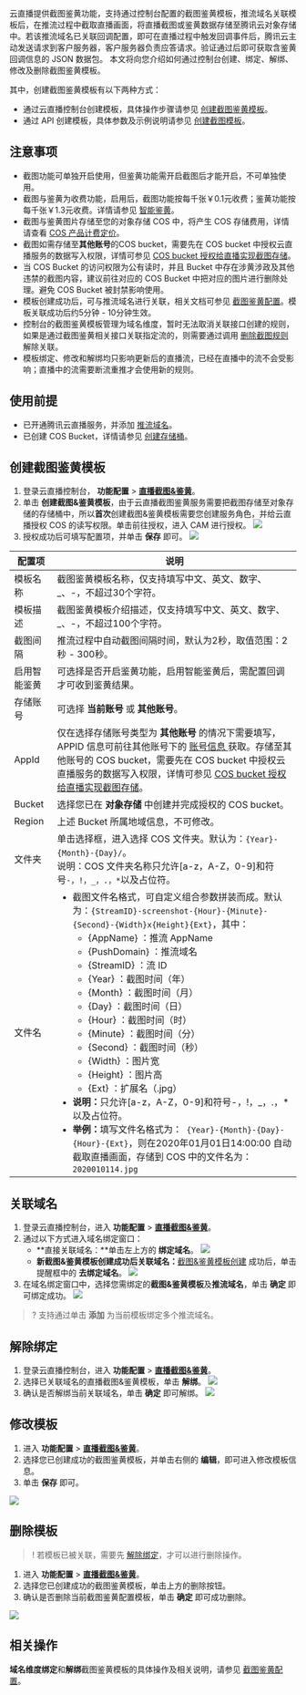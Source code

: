 云直播提供截图鉴黄功能，支持通过控制台配置的截图鉴黄模板，推流域名关联模板后，在推流过程中截取直播画面，将直播截图或鉴黄数据存储至腾讯云对象存储中。若该推流域名已关联回调配置，即可在直播过程中触发回调事件后，腾讯云主动发送请求到客户服务器，客户服务器负责应答请求。验证通过后即可获取含鉴黄回调信息的 JSON 数据包。
本文将向您介绍如何通过控制台创建、绑定、解绑、修改及删除截图鉴黄模板。

其中，创建截图鉴黄模板有以下两种方式：

- 通过云直播控制台创建模板，具体操作步骤请参见 [创建截图鉴黄模板](#Screenshot)。
- 通过 API 创建模板，具体参数及示例说明请参见 [创建截图模板](https://cloud.tencent.com/document/api/267/32624)。


## 注意事项

- 截图功能可单独开启使用，但鉴黄功能需开启截图后才能开启，不可单独使用。
- 截图与鉴黄为收费功能，启用后，截图功能按每千张￥0.1元收费；鉴黄功能按每千张￥1.3元收费。详情请参见 [智能鉴黄](https://cloud.tencent.com/document/product/267/52707)。  
- 截图与鉴黄图片存储至您的对象存储 COS 中，将产生 COS 存储费用，详情请查看 [COS 产品计费定价](https://cloud.tencent.com/document/product/436/6239)。
- 截图如需存储至**其他账号**的COS bucket，需要先在 COS bucket 中授权云直播服务的数据写入权限，详情可参见 [COS bucket 授权给直播实现截图存储](https://cloud.tencent.com/document/product/267/31316)。
- 当 COS Bucket 的访问权限为公有读时，并且 Bucket 中存在涉黄涉政及其他违禁的截图内容，建议前往对应的 COS Bucket 中把对应的图片进行删除处理。避免 COS Bucket 被封禁影响使用。
- 模板创建成功后，可与推流域名进行关联，相关文档可参见 [截图鉴黄配置](https://cloud.tencent.com/document/product/267/35252)。模板关联成功后约5分钟 - 10分钟生效。 
- 控制台的截图鉴黄模板管理为域名维度，暂时无法取消关联接口创建的规则，如果是通过截图鉴黄相关接口关联指定流的，则需要通过调用 [删除截图规则](https://cloud.tencent.com/document/product/267/32623) 解除关联。
- 模板绑定、修改和解绑均只影响更新后的直播流，已经在直播中的流不会受影响；直播中的流需要断流重推才会使用新的规则。

## 使用前提
- 已开通腾讯云直播服务，并添加 [推流域名](https://cloud.tencent.com/document/product/267/20381)。
- 已创建 COS Bucket，详情请参见 [创建存储桶](https://cloud.tencent.com/document/product/436/13309)。

[](id:Screenshot)
## 创建截图鉴黄模板
1. 登录云直播控制台， **功能配置** > [**直播截图&鉴黄**](https://console.cloud.tencent.com/live/config/jtjh)。
2. 单击 **创建截图&鉴黄模板**，由于云直播截图鉴黄服务需要把截图存储至对象存储的存储桶中，所以**首次**创建截图&鉴黄模板需要您创建服务角色，并给云直播授权 COS 的读写权限。单击前往授权，进入 CAM 进行授权。
![](https://qcloudimg.tencent-cloud.cn/raw/3900312a1c2159ce4948d4896aa113fa.png)
3. 授权成功后可填写配置项，并单击 **保存** 即可。
    ![](https://main.qcloudimg.com/raw/354a770bb8e114dac044a616f9db9a45.png)
<table>
<thead><tr><th width="15%">配置项</th><th>说明</th></tr></thead>
<tbody><tr>
<td>模板名称</td>
<td>截图鉴黄模板名称，仅支持填写中文、英文、数字、_、-，不超过30个字符。</td>
</tr><tr>
<td>模板描述</td>
<td>截图鉴黄模板介绍描述，仅支持填写中文、英文、数字、_、-，不超过100个字符。</td>
</tr><tr>
<td>截图间隔</td>
<td>推流过程中自动截图间隔时间，默认为2秒，取值范围：2秒 - 300秒。</td>
</tr><tr>
<td>启用智能鉴黄</td>
<td>可选择是否开启鉴黄功能，启用智能鉴黄后，需配置回调才可收到鉴黄结果。</td>
</tr><tr>
<td>存储账号</td>
<td>可选择 <b>当前账号</b> 或 <b>其他账号</b>。</td>
</tr><tr>
<td>AppId</td>
<td>仅在选择存储账号类型为 <b>其他账号</b> 的情况下需要填写，APPID 信息可前往其他账号下的 <a href="https://console.cloud.tencent.com/developer"> 账号信息 </a>获取。存储至其他账号的 COS bucket，需要先在 COS bucket 中授权云直播服务的数据写入权限，详情可参见 <a href=" https://cloud.tencent.com/document/product/267/31316">COS bucket 授权给直播实现截图存储</a>。
    </td>
</tr><tr>
<td>Bucket</td>
    <td>选择您已在 <b>对象存储</b> 中创建并完成授权的 COS bucket。</td>
</tr><tr>
<td>Region</td>
<td>上述 Bucket 所属地域信息，不可修改。</td>
</tr><tr>
<td>文件夹</td>
<td>单击选择框，进入选择 COS 文件夹。默认为：<code>{Year}-{Month}-{Day}/</code>。<br>说明：COS 文件夹名称只允许[a-z，A-Z，0-9]和符号<code>-，!，_，.，*</code>以及占位符。</td>
</tr><tr>
<td>文件名</td>
<td><ul style="margin:0"><li>截图文件名格式，可自定义组合参数拼装而成。默认为：<code>{StreamID}-screenshot-{Hour}-{Minute}-{Second}-{Width}x{Height}{Ext}</code>，其中：
			<ul style="margin:0">
					<li>{AppName} ：推流 AppName</li>
					<li>{PushDomain} ：推流域名</li>
					<li>{StreamID} ：流 ID</li>
					<li>{Year} ：截图时间（年）</li>
					<li>{Month} ：截图时间（月）</li>
					<li>{Day} ：截图时间（日）</li>
					<li>{Hour} ：截图时间（时）</li>
					<li>{Minute} ：截图时间（分）</li>
					<li>{Second} ：截图时间（秒）</li>
					<li>{Width} ：图片宽</li>
					<li>{Height} ：图片高</li><li>{Ext} ：扩展名（.jpg）</li>
			</ul>
		<li><b>说明：</b>只允许[a-z，A-Z，0-9]和符号-，!，_，.，*以及占位符。</li>
    <li><b>举例：</b>填写文件名格式为：<code> {Year}-{Month}-{Day}- {Hour}-{Ext}</code>，则在2020年01月01日14:00:00 自动截取直播画面，存储到 COS 中的文件名为：<code>2020010114.jpg</code></li></ul></td>
</tr>
</tbody></table>

[](id:conect)
## 关联域名

1. 登录云直播控制台，进入 **功能配置** > [**直播截图&鉴黄**](https://console.cloud.tencent.com/live/config/jtjh)。
2. 通过以下方式进入域名绑定窗口：
    - **直接关联域名：**单击左上方的 **绑定域名**。
    ![](https://main.qcloudimg.com/raw/d97d8c7e01d394e9783618516c285d20.png)
    - **新截图&鉴黄模板创建成功后关联域名：**[截图&鉴黄模板创建](#Screenshot) 成功后，单击提醒框中的 **去绑定域名**。
    ![](https://main.qcloudimg.com/raw/0566cef6662ab14c7837506ceea83db5.png)
1. 在域名绑定窗口中，选择您需绑定的**截图&鉴黄模板**及**推流域名**，单击 **确定** 即可绑定成功。
![](https://main.qcloudimg.com/raw/a95a9aeb28358a3e9ad53e8c376a91d1.png)
> ? 支持通过单击 **添加** 为当前模板绑定多个推流域名。

[](id:unite)
## 解除绑定

1. 登录云直播控制台，进入 **功能配置** > [**直播截图&鉴黄**](https://console.cloud.tencent.com/live/config/jtjh)。
2. 选择已关联域名的直播截图&鉴黄模板，单击 **解绑**。
   ![](https://main.qcloudimg.com/raw/cd2bcc5b60765c984af0dc892d714675.png)
3. 确认是否解绑当前关联域名，单击 **确定** 即可解绑。
   ![](https://main.qcloudimg.com/raw/a7d628e7f950c0eaeb1d0793ed7ad2d9.png)

[](id:change)
## 修改模板

1. 进入 **功能配置** > [**直播截图&鉴黄**](https://console.cloud.tencent.com/live/config/jtjh)。
2. 选择您已创建成功的截图鉴黄模板，并单击右侧的 **编辑**，即可进入修改模板信息。
3. 单击 **保存** 即可。

![](https://main.qcloudimg.com/raw/c373c7da5f52b42c8ef15794e5b8fbe8.png)

[](id:delete)
## 删除模板
>! 若模板已被关联，需要先 [解除绑定](#unite)，才可以进行删除操作。

1. 进入 **功能配置** > [**直播截图&鉴黄**](https://console.cloud.tencent.com/live/config/jtjh)。
2. 选择您已创建成功的截图鉴黄模板，单击上方的删除按钮。
3. 确认是否删除当前截图鉴黄配置模板，单击 **确定** 即可成功删除。

![](https://main.qcloudimg.com/raw/b1dfa0e264808b12f8356458c82f996f.png)

## 相关操作
**域名维度绑定**和**解绑**截图鉴黄模板的具体操作及相关说明，请参见 [截图鉴黄配置](https://cloud.tencent.com/document/product/267/35252)。
